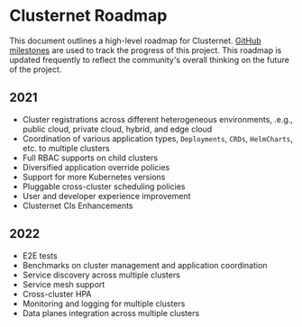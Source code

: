 # Clusternet Roadmap

This document outlines a high-level roadmap for
Clusternet. [GitHub milestones](https://github.com/clusternet/clusternet/milestones) are used to track the progress of
this project. This roadmap is updated frequently to reflect the community's overall thinking on the future of the
project.

## 2021

- Cluster registrations across different heterogeneous environments, .e.g., public cloud, private cloud, hybrid, and
  edge cloud
- Coordination of various application types, `Deployments`, `CRDs`, `HelmCharts`, etc. to multiple clusters
- Full RBAC supports on child clusters
- Diversified application override policies
- Support for more Kubernetes versions
- Pluggable cross-cluster scheduling policies
- User and developer experience improvement
- Clusternet CIs Enhancements

## 2022

- E2E tests
- Benchmarks on cluster management and application coordination
- Service discovery across multiple clusters
- Service mesh support
- Cross-cluster HPA
- Monitoring and logging for multiple clusters
- Data planes integration across multiple clusters
